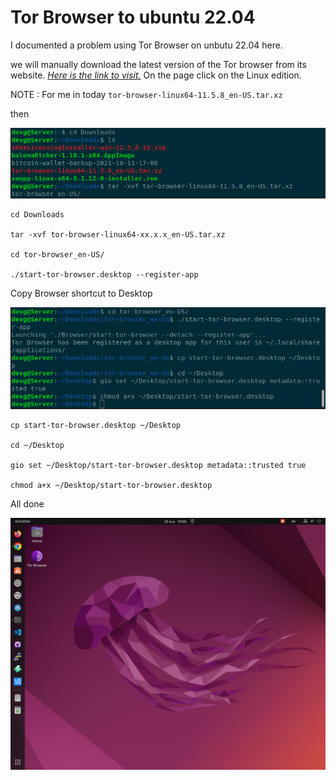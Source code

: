 # Tor Browser to ubuntu 22.04
I documented a problem using Tor Browser on unbutu 22.04 here.

we will manually download the latest version of the Tor browser from its website. _[Here is the link to visit.](https://www.torproject.org/download/)_ On the page click on the Linux edition.

NOTE : For me in today `tor-browser-linux64-11.5.8_en-US.tar.xz`

then

![pic1](/src/Screenshot%20from%202022-11-25%2010-03-16.png)

~~~
cd Downloads

tar -xvf tor-browser-linux64-xx.x.x_en-US.tar.xz

cd tor-browser_en-US/

./start-tor-browser.desktop --register-app
~~~

Copy Browser shortcut to Desktop

![pic2](/src/Screenshot%20from%202022-11-25%2010-02-10.png)

~~~
cp start-tor-browser.desktop ~/Desktop

cd ~/Desktop

gio set ~/Desktop/start-tor-browser.desktop metadata::trusted true

chmod a+x ~/Desktop/start-tor-browser.desktop
~~~

All done

![pic3](/src/Screenshot%20from%202022-11-25%2010-00-40.png)
